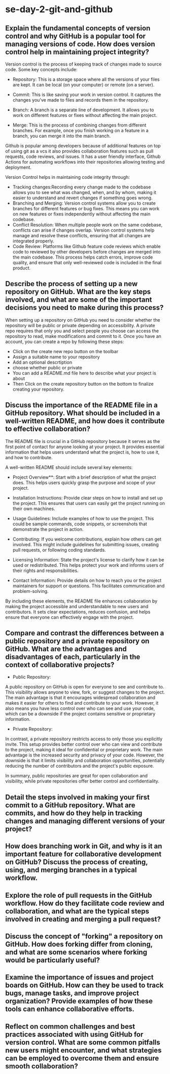 # se-day-2-git-and-github
## Explain the fundamental concepts of version control and why GitHub is a popular tool for managing versions of code. How does version control help in maintaining project integrity?

Version control is the process of keeping track of changes made to source code. Some key concepts include:
- Repository: This is a storage space where all the versions of your files are kept. It can be local (on your computer) or remote (on a server).

- Commit: This is like saving your work in version control. It captures the changes you've made to files and records them in the repository.

- Branch: A branch is a separate line of development. It allows you to work on different features or fixes without affecting the main project.

- Merge: This is the process of combining changes from different branches. For example, once you finish working on a feature in a branch, you can merge it into the main branch.

Github is popular among developers because of additional features on top of using git as a vcs it also provides collaboration features such as pull requests, code reviews, and issues. It has a user friendly interface, Github Actions for automating workflows into their repositories allowing testing and deployment.

Version Control helps in maintaining code integrity through:
- Tracking changes:Recording every change made to the codebase allows you to see what was changed, when, and by whom, making it easier to understand and revert changes if something goes wrong.
- Branching and Merging: Version control systems allow you to create branches for different features or bug fixes. This means you can work on new features or fixes independently without affecting the main codebase.
- Conflict Resolution: When multiple people work on the same codebase, conflicts can arise if changes overlap. Version control systems help manage and resolve these conflicts, ensuring that all changes are integrated properly.
- Code Review: Platforms like Github feature code reviews which enable code to reviewed by other developers  before changes are merged into the main codebase. This process helps catch errors, improve code quality, and ensure that only well-reviewed code is included in the final product.

## Describe the process of setting up a new repository on GitHub. What are the key steps involved, and what are some of the important decisions you need to make during this process?

When setting up a repository on GitHub you need to consider whether the repository will be public or private depending on accessibility. A private repo requires that only you and select people you choose can access the repository to read, make modifications and commit to it. Once you have an account, you can create a repo by following these steps:
- Click on the create new repo button on the toolbar
- Assign a suitable name to your repository
- Add an optional descrtiption
- choose whether public or private
- You can add a README.md file here to describe what your project is about
- Then Click on the create repository button on the bottom to finalize creating your repository.

## Discuss the importance of the README file in a GitHub repository. What should be included in a well-written README, and how does it contribute to effective collaboration?

The README file is crucial in a GitHub repository because it serves as the first point of contact for anyone looking at your project. It provides essential information that helps users understand what the project is, how to use it, and how to contribute.

A well-written README should include several key elements:

- Project Overview**: Start with a brief description of what the project does. This helps users quickly grasp the purpose and scope of your project.

- Installation Instructions: Provide clear steps on how to install and set up the project. This ensures that users can easily get the project running on their own machines.

- Usage Guidelines: Include examples of how to use the project. This could be sample commands, code snippets, or screenshots that demonstrate the project in action.

- Contributing: If you welcome contributions, explain how others can get involved. This might include guidelines for submitting issues, creating pull requests, or following coding standards.

- Licensing Information: State the project's license to clarify how it can be used or redistributed. This helps protect your work and informs users of their rights and responsibilities.

- Contact Information: Provide details on how to reach you or the project maintainers for support or questions. This facilitates communication and problem-solving.

By including these elements, the README file enhances collaboration by making the project accessible and understandable to new users and contributors. It sets clear expectations, reduces confusion, and helps ensure that everyone can effectively engage with the project.

## Compare and contrast the differences between a public repository and a private repository on GitHub. What are the advantages and disadvantages of each, particularly in the context of collaborative projects?

- Public Repository:

A public repository on GitHub is open for everyone to see and contribute to. This visibility allows anyone to view, fork, or suggest changes to the project. The main advantage is that it encourages widespread collaboration and makes it easier for others to find and contribute to your work. However, it also means you have less control over who can see and use your code, which can be a downside if the project contains sensitive or proprietary information.

- Private Repository:

In contrast, a private repository restricts access to only those you explicitly invite. This setup provides better control over who can view and contribute to the project, making it ideal for confidential or proprietary work. The main advantage is the increased security and privacy of your code. However, the downside is that it limits visibility and collaboration opportunities, potentially reducing the number of contributors and the project's public exposure.

In summary, public repositories are great for open collaboration and visibility, while private repositories offer better control and confidentiality.

## Detail the steps involved in making your first commit to a GitHub repository. What are commits, and how do they help in tracking changes and managing different versions of your project?

## How does branching work in Git, and why is it an important feature for collaborative development on GitHub? Discuss the process of creating, using, and merging branches in a typical workflow.

## Explore the role of pull requests in the GitHub workflow. How do they facilitate code review and collaboration, and what are the typical steps involved in creating and merging a pull request?

## Discuss the concept of "forking" a repository on GitHub. How does forking differ from cloning, and what are some scenarios where forking would be particularly useful?

## Examine the importance of issues and project boards on GitHub. How can they be used to track bugs, manage tasks, and improve project organization? Provide examples of how these tools can enhance collaborative efforts.

## Reflect on common challenges and best practices associated with using GitHub for version control. What are some common pitfalls new users might encounter, and what strategies can be employed to overcome them and ensure smooth collaboration?

